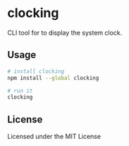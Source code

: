 # clocking
CLI tool for to display the system clock.


## Usage
```sh
# install clocking
npm install --global clocking

# run it
clocking
```


## License
Licensed under the MIT License 